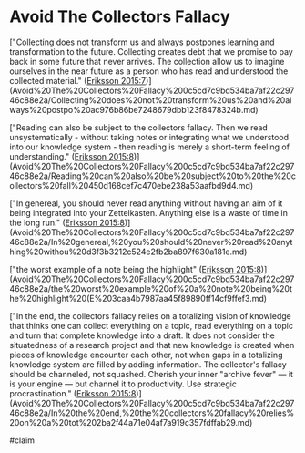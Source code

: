 # Avoid The Collectors Fallacy

["Collecting does not transform us and always postpones learning and transformation to the future. Collecting creates debt that we promise to pay back in some future that never arrives. The collection allow us to imagine ourselves in the near future as a person who has read and understood the collected material." ([Eriksson 2015:7](zotero://open-pdf/library/items/QNCCMQSJ?page=7))](Avoid%20The%20Collectors%20Fallacy%200c5cd7c9bd534ba7af22c29746c88e2a/Collecting%20does%20not%20transform%20us%20and%20always%20postpo%20ac976b86be7248679dbb123f8478324b.md)

["Reading can also be subject to the collectors fallacy. Then we read unsystematically - without taking notes or integrating what we understood into our knowledge system - then reading is merely a short-term feeling of understanding." ([Eriksson 2015:8](zotero://open-pdf/library/items/QNCCMQSJ?page=8))](Avoid%20The%20Collectors%20Fallacy%200c5cd7c9bd534ba7af22c29746c88e2a/Reading%20can%20also%20be%20subject%20to%20the%20collectors%20fall%20450d168cef7c470ebe238a53aafbd9d4.md)

["In genereal, you should never read anything without having an aim of it being integrated into your Zettelkasten. Anything else is a waste of time in the long run." ([Eriksson 2015:8](zotero://open-pdf/library/items/QNCCMQSJ?page=8))](Avoid%20The%20Collectors%20Fallacy%200c5cd7c9bd534ba7af22c29746c88e2a/In%20genereal,%20you%20should%20never%20read%20anything%20withou%20d3f3b3212c524e2fb2ba897f630a181e.md)

["the worst example of a note being the highlight" ([Eriksson 2015:8](zotero://open-pdf/library/items/QNCCMQSJ?page=8))](Avoid%20The%20Collectors%20Fallacy%200c5cd7c9bd534ba7af22c29746c88e2a/the%20worst%20example%20of%20a%20note%20being%20the%20highlight%20(E%203caa4b7987aa45f89890ff14cf9ffef3.md)

["In the end, the collectors fallacy relies on a totalizing vision of knowledge that thinks one can collect everything on a topic, read everything on a topic and turn that complete knowledge into a draft. It does not consider the situatedness of a research project and that new knowledge is created when pieces of knowledge encounter each other, not when gaps in a totalizing knowledge system are filled by adding information. The collector's fallacy should be channeled, not squashed. Cherish your inner "archive fever" — it is your engine — but channel it to productivity. Use strategic procrastination." ([Eriksson 2015:8](zotero://open-pdf/library/items/QNCCMQSJ?page=8))](Avoid%20The%20Collectors%20Fallacy%200c5cd7c9bd534ba7af22c29746c88e2a/In%20the%20end,%20the%20collectors%20fallacy%20relies%20on%20a%20tot%202ba2f44a71e04af7a919c357fdffab29.md)

#claim 